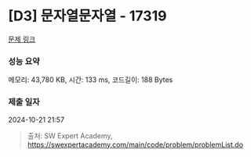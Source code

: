 # [D3] 문자열문자열 - 17319 

[문제 링크](https://swexpertacademy.com/main/code/problem/problemDetail.do?contestProbId=AYgEiwbKy48DFARP) 

### 성능 요약

메모리: 43,780 KB, 시간: 133 ms, 코드길이: 188 Bytes

### 제출 일자

2024-10-21 21:57



> 출처: SW Expert Academy, https://swexpertacademy.com/main/code/problem/problemList.do